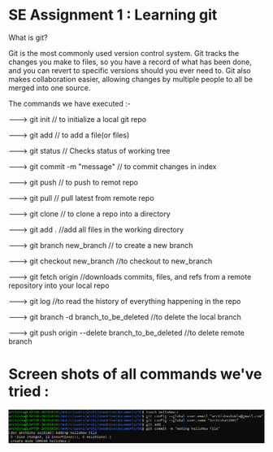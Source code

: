 # SE Assignment 1 : Learning git

What is git?

Git is the most commonly used version control system. Git tracks the changes you make to files, so you have a record of what has been done, and you can revert to specific versions should you ever need to. Git also makes collaboration easier, allowing changes by multiple people to all be merged into one source.

The commands we have executed :-

---> git init // to initialize a local git repo

---> git add <file> // to add a file(or files) 
  
---> git status // Checks status of working tree
  
---> git commit -m "message" // to commit changes in index
  
---> git push // to push to remot repo
  
---> git pull // pull latest from remote repo
  
---> git clone // to clone a repo into a directory
  
---> git add . //add all files in the working directory
  
---> git branch new_branch // to create a new branch
  
---> git checkout new_branch //to checkout to new_branch
  
---> git fetch origin //downloads commits, files, and refs from a remote repository into your local repo
  
---> git log //to read the history of everything happening in the repo
  
---> git branch -d branch_to_be_deleted //to delete the local branch
  
---> git push origin --delete branch_to_be_deleted //to delete remote branch
  
  
# Screen shots of all commands we've tried :
  
  ![diagram1](diagram1.png)
